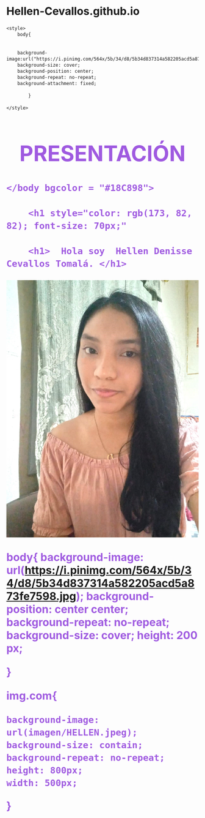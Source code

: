 # Hellen-Cevallos.github.io
<!DOCTYPE html>
<html lang="en">
<head>
    <meta charset="UTF-8">
    <meta http-equiv="X-UA-Compatible" content="IE=edge">
    <meta name="viewport" content="width=device-width, initial-scale=1.0">
    <title>Document</title>
    <title> Fondo tamaño completo </title>
    <link rel="stylesheet" href="style.css">


    <style>
        body{

       
        background-image:url("https://i.pinimg.com/564x/5b/34/d8/5b34d837314a582205acd5a873fe7598.jpg"); 
        background-size: cover;
        background-position: center;
        background-repeat: no-repeat;
        background-attachment: fixed;

            }

    </style>

</head>
<body>
    <h1
        style="color: rgb(159, 90, 224);"
        font-family: Eras bold ITC; 
        font-size:150px;
    >
    <center><h1>PRESENTACIÓN</h1></center>

</head>
<body>        

    </body bgcolor = "#18C898">

        <h1 style="color: rgb(173, 82, 82); font-size: 70px;" 
 
        <h1>  Hola soy  Hellen Denisse Cevallos Tomalá. </h1>
 

<center><img src="imagen/HELLEN.jpeg" alt=""> </center>

</body>
</html>

body{
    background-image: url(https://i.pinimg.com/564x/5b/34/d8/5b34d837314a582205acd5a873fe7598.jpg);
    background-position: center center;
    background-repeat: no-repeat;
    background-size: cover;
    height: 200 px;


}

img.com{
    
    background-image: url(imagen/HELLEN.jpeg);
    background-size: contain;
    background-repeat: no-repeat;
    height: 800px;
    width: 500px;

}

